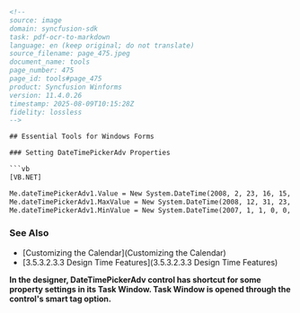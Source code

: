 ```html
<!-- 
source: image
domain: syncfusion-sdk
task: pdf-ocr-to-markdown
language: en (keep original; do not translate)
source_filename: page_475.jpeg
document_name: tools
page_number: 475
page_id: tools#page_475
product: Syncfusion Winforms
version: 11.4.0.26
timestamp: 2025-08-09T10:15:28Z
fidelity: lossless
-->

## Essential Tools for Windows Forms

### Setting DateTimePickerAdv Properties

```vb
[VB.NET]

Me.dateTimePickerAdv1.Value = New System.DateTime(2008, 2, 23, 16, 15, 46, 0)
Me.dateTimePickerAdv1.MaxValue = New System.DateTime(2008, 12, 31, 23, 59, 0, 0)
Me.dateTimePickerAdv1.MinValue = New System.DateTime(2007, 1, 1, 0, 0, 0, 0)
```

### See Also

- [Customizing the Calendar](Customizing the Calendar)
- [3.5.3.2.3.3 Design Time Features](3.5.3.2.3.3 Design Time Features)

**In the designer, DateTimePickerAdv control has shortcut for some property settings in its Task Window. Task Window is opened through the control's smart tag option.**

<!-- tags: [datetimepickeradv, winforms, essential tools, designer, task window, property settings] keywords: [syncfusion tools, datetimepickeradv control, date time, max value, min value, designer shortcuts, task window, smart tag] -->
```